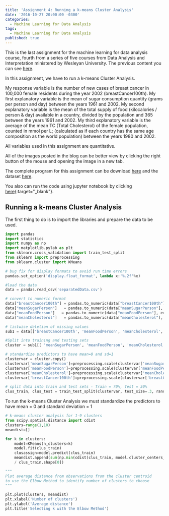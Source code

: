 ```yaml
---
title: 'Assignment 4: Running a k-means Cluster Analysis'
date: '2016-10-27 20:00:00 -0300'
categories:
  - Machine Learning for Data Analysis
tags:
  - Machine Learning for Data Analysis
published: true
---
```


This is the last assignment for the machine learning for data analysis course, fourth from a series of five courses from Data Analysis and Interpretation ministered by Wesleyan University.
The previous content you can see [here](https://yan-duarte.github.io/tags/).

In this assignment, we have to run a k-means Cluster Analysis.

My response variable is the number of new cases of breast cancer in 100,000 female residents during the year 2002 (breastCancer100th).
My first explanatory variable is the mean of sugar consumption quantity (grams per person and day) between the years 1961 and 2002.
My second explanatory variable is the mean of the total supply of food (kilocalories / person & day) available in a country, divided by the population and 365 between the years 1961 and 2002.
My third explanatory variable is the average of the mean TC (Total Cholesterol) of the female population, counted in mmol per L; (calculated as if each country has the same age composition as the world population) between the years 1980 and 2002.

All variables used in this assignment are quantitative.

All of the images posted in the blog can be better view by clicking the right button of the mouse and opening the image in a new tab.

The complete program for this assignment can be download [here](https://yan-duarte.github.io/archives/mlda-assignment4.py) and the dataset [here](https://yan-duarte.github.io/archives/separatedData.csv).

You also can run the code using jupyter notebook by clicking [here](https://github.com/yan-duarte/yan-duarte.github.io/blob/master/archives/mlda-ass4.ipynb){:target="_blank"}.

## **Running a k-means Cluster Analysis**

The first thing to do is to import the libraries and prepare the data to be used.

```python
import pandas
import statistics
import numpy as np
import matplotlib.pylab as plt
from sklearn.cross_validation import train_test_split
from sklearn import preprocessing
from sklearn.cluster import KMeans

# bug fix for display formats to avoid run time errors
pandas.set_option('display.float_format', lambda x:'%.2f'%x)

#load the data
data = pandas.read_csv('separatedData.csv')

# convert to numeric format
data["breastCancer100th"] = pandas.to_numeric(data["breastCancer100th"], errors='coerce')
data["meanSugarPerson"]   = pandas.to_numeric(data["meanSugarPerson"], errors='coerce')
data["meanFoodPerson"]   = pandas.to_numeric(data["meanFoodPerson"], errors='coerce')
data["meanCholesterol"]   = pandas.to_numeric(data["meanCholesterol"], errors='coerce')

# listwise deletion of missing values
sub1 = data[['breastCancer100th', 'meanFoodPerson', 'meanCholesterol', 'meanSugarPerson']].dropna()

#Split into training and testing sets
cluster = sub1[[ 'meanSugarPerson', 'meanFoodPerson', 'meanCholesterol', 'breastCancer100th']]

# standardize predictors to have mean=0 and sd=1
clustervar = cluster.copy()
clustervar['meanSugarPerson']=preprocessing.scale(clustervar['meanSugarPerson'].astype('float64'))
clustervar['meanFoodPerson']=preprocessing.scale(clustervar['meanFoodPerson'].astype('float64'))
clustervar['meanCholesterol']=preprocessing.scale(clustervar['meanCholesterol'].astype('float64'))
clustervar['breastCancer100th']=preprocessing.scale(clustervar['breastCancer100th'].astype('float64'))

# split data into train and test sets - Train = 70%, Test = 30%
clus_train, clus_test = train_test_split(clustervar, test_size=.3, random_state=123)
```

To run the k-means Cluster Analysis we must standardize the predictors to have mean = 0 and standard deviation = 1


```python
# k-means cluster analysis for 1-9 clusters
from scipy.spatial.distance import cdist
clusters=range(1,10)
meandist=[]

for k in clusters:
    model=KMeans(n_clusters=k)
    model.fit(clus_train)
    clusassign=model.predict(clus_train)
    meandist.append(sum(np.min(cdist(clus_train, model.cluster_centers_, 'euclidean'), axis=1))
    / clus_train.shape[0])

"""
Plot average distance from observations from the cluster centroid
to use the Elbow Method to identify number of clusters to choose
"""

plt.plot(clusters, meandist)
plt.xlabel('Number of clusters')
plt.ylabel('Average distance')
plt.title('Selecting k with the Elbow Method')
```